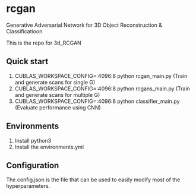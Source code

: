 # rcgan

Generative Adversarial Network for 3D Object Reconstruction & Classificatioon

This is the repo for 3d_RCGAN

## Quick start

1. CUBLAS_WORKSPACE_CONFIG=:4096:8 python rcgan_main.py   (Train and generate scans for single G)
2. CUBLAS_WORKSPACE_CONFIG=:4096:8 python rcgans_main.py  (Train and generate scans for multiple G)
3. CUBLAS_WORKSPACE_CONFIG=:4096:8 python classifier_main.py    (Evaluate performance using CNN)

## Environments

1. Install python3
2. Install the environments.yml

## Configuration

The config.json is the file that can be used to easily modify most of the hyperparameters.

